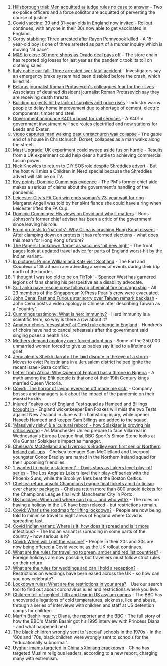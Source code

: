 1. [Hillsborough trial: Men acquitted as judge rules no case to answer](https://www.bbc.co.uk/news/uk-england-merseyside-57172900) - Two ex-police officers and a force solicitor are acquitted of perverting the course of justice.
2. [Covid vaccine: 30 and 31-year-olds in England now invited](https://www.bbc.co.uk/news/health-57245793) - Rollout continues, with anyone in their 30s now able to get vaccinated in England.
3. [Corby stabbing: Three arrested after Rayon Pennycook killed](https://www.bbc.co.uk/news/uk-england-northamptonshire-57249741) - A 15-year-old boy is one of three arrested as part of a murder inquiry which is moving "at pace".
4. [M&S to close 30 more shops as Ocado deal pays off](https://www.bbc.co.uk/news/business-57251682) - The store chain has reported big losses for last year as the pandemic took its toll on clothing sales.
5. [Italy cable car fall: Three arrested over fatal accident](https://www.bbc.co.uk/news/world-europe-57252289) - Investigators say an emergency brake system had been disabled before the crash, which killed 14.
6. [Belarus journalist Roman Protasevich's colleagues fear for their lives](https://www.bbc.co.uk/news/world-europe-57251463) - Associates of detained dissident journalist Roman Protasevich say they are receiving death threats.
7. [Building projects hit by lack of supplies and price rises](https://www.bbc.co.uk/news/business-57247757) - Industry warns people to delay home improvement due to shortage of cement, electric components, timber and steel.
8. [Government announce £401m boost for rail services](https://www.bbc.co.uk/news/uk-england-57246461) - A £401m government investment will see routes electrified and new stations for Leeds and Exeter.
9. [Video captures man walking past Christchurch wall collapse](https://www.bbc.co.uk/news/uk-england-dorset-57253965) - The gable end of a house in Christchurch, Dorset, collapses as a man walks along the street.
10. [Mast Upgrade: UK experiment could sweep aside fusion hurdle](https://www.bbc.co.uk/news/science-environment-57232644) - Results from a UK experiment could help clear a hurdle to achieving commercial fusion power.
11. [Nick Knowles to return to DIY SOS role despite Shreddies advert](https://www.bbc.co.uk/news/entertainment-arts-57252829) - But the host will miss a Children in Need special because the Shreddies advert will still be on TV.
12. [Key points: Dominic Cummings evidence](https://www.bbc.co.uk/news/uk-politics-57254915) - The PM's former chief aide makes a serious of claims about the government's handling of the pandemic.
13. [Leicester City's FA Cup win ends woman's 73-year wait for ring](https://www.bbc.co.uk/news/uk-england-leicestershire-57241077) - Margaret Angell was told by her skint fiance she could have a ring when Leicester lifted the FA Cup.
14. [Dominic Cummings: His views on Covid and why it matters](https://www.bbc.co.uk/news/uk-politics-57240020) - Boris Johnson's former chief adviser has been a critic of the government since leaving his role.
15. [From protests to 'patriots': Why China is crushing Hong Kong dissent](https://www.bbc.co.uk/news/world-asia-57225142) - After clamping down on protests it has reformed elections - what does this mean for Hong Kong's future?
16. [The Papers: Lockdown 'farce' as vaccines 'hit new high'](https://www.bbc.co.uk/news/blogs-the-papers-57249894) - The front pages look at updated travel advice for parts of England worst-hit by the Indian variant.
17. [In pictures: Prince William and Kate visit Scotland](https://www.bbc.co.uk/news/uk-scotland-57241340) - The Earl and Countess of Strathearn are attending a series of events during their trip north of the border.
18. ['I thought I was too old to be on TikTok'](https://www.bbc.co.uk/news/world-us-canada-57244862) - Spencer West has garnered legions of fans sharing his perspective as a disability advocate.
19. [Sri Lanka navy rescue crew following chemical fire on cargo ship](https://www.bbc.co.uk/news/world-asia-57244173) - All 23 members of the Singaporean X-Press Pearl's crew were evacuated.
20. [John Cena: Fast and Furious star sorry over Taiwan remark backlash](https://www.bbc.co.uk/news/world-asia-57241053) - John Cena posts a video apology in Chinese after describing Taiwan as a "country".
21. [Cummings testimony: What is herd immunity?](https://www.bbc.co.uk/news/57229390) - Herd immunity is a scientific term, so why is there a row about it?
22. [Amateur choirs 'devastated' at Covid rule change in England](https://www.bbc.co.uk/news/entertainment-arts-57240510) - Hundreds of choirs have had to cancel rehearsals after the government said singing poses a health risk.
23. [Mothers demand apology over forced adoptions](https://www.bbc.co.uk/news/uk-57231621) - Some of the 250,000 unmarried women forced to give up babies say it led to a lifetime of grief.
24. [Jerusalem's Sheikh Jarrah: The land dispute in the eye of a storm](https://www.bbc.co.uk/news/world-middle-east-57243631) - Moves to evict Palestinians in a Jerusalem district helped ignite the recent Israel-Gaza conflict.
25. [Letter from Africa: Why Queen of England has a throne in Nigeria](https://www.bbc.co.uk/news/world-africa-57156148) - A myth among the Efik people is that one of their 19th Century kings married Queen Victoria.
26. [Covid: 'The horror of laying everyone off made me sick'](https://www.bbc.co.uk/news/uk-scotland-scotland-business-57160947) - Company bosses and managers talk about the impact of the pandemic on their mental health.
27. [Injured Foakes out of England Test squad as Hameed and Billings brought in](https://www.bbc.co.uk/sport/cricket/57256555) - England wicketkeeper Ben Foakes will miss the two Tests against New Zealand in June with a hamstring injury, while opener Haseeb Hameed and keeper Sam Billings are added to the squad.
28. ['Massively risky' & a 'cultural reboot' - how Solskjaer is proving his critics wrong](https://www.bbc.co.uk/sport/football/57237782) - As Manchester United prepare to face Villarreal in Wednesday's Europa League final, BBC Sport's Simon Stone looks at Ole Gunnar Solskjaer's impact as manager.
29. [Chelsea's McClelland and Liverpool's Bradley earn first senior Northern Ireland call-ups](https://www.bbc.co.uk/sport/football/57252595) - Chelsea teenager Sam McClelland and Liverpool youngster Conor Bradley are named in the Northern Ireland squad for their upcoming friendlies.
30. ['I wanted to make a statement' - Davis stars as Lakers level play-off series](https://www.bbc.co.uk/sport/basketball/57251692) - The Los Angeles Lakers level their play-off series with the Phoenix Suns, while the Brooklyn Nets beat the Boston Celtics.
31. [Chelsea return unsold Champions League final tickets amid criticism over charter packages](https://www.bbc.co.uk/sport/football/57254818) - Chelsea return more than 800 unsold tickets for the Champions League final with Manchester City in Porto.
32. [UK holidays: When and where can I go.... and who with?](https://www.bbc.co.uk/news/explainers-52646738) - The rules on having a holiday in the UK have been relaxed - but restrictions remain.
33. [Covid: What's the roadmap for lifting lockdown?](https://www.bbc.co.uk/news/explainers-52530518) - People are now being told to minimise travel to eight areas of England where Covid is spreading fast.
34. [Covid Indian variant: Where is it, how does it spread and is it more infectious?](https://www.bbc.co.uk/news/health-57157496) - The Indian variant is spreading in some parts of the country - how serious is it?
35. [Covid: When will I get the vaccine?](https://www.bbc.co.uk/news/health-55045639) - People in their 20s and 30s are now being offered a Covid vaccine as the UK rollout continues.
36. [What are the rules for travelling to green, amber and red list countries?](https://www.bbc.co.uk/news/explainers-52544307) - Foreign holidays are now possible, but travellers must follow strict rules on their return.
37. [What are the rules for weddings and can I hold a reception?](https://www.bbc.co.uk/news/explainers-52811509) - Restrictions on weddings have been eased across the UK - so how can you now celebrate?
38. [Lockdown rules: What are the restrictions in your area?](https://www.bbc.co.uk/news/uk-54373904) - Use our search tool to find out about coronavirus rules and restrictions where you live.
39. [Children tell of neglect, filth and fear in US asylum camps](https://www.bbc.co.uk/news/world-us-canada-57149721) - The BBC has uncovered allegations of cold temperatures, sickness, lice and abuse, through a series of interviews with children and staff at US detention camps for children.
40. [Martin Bashir inquiry: Diana, the reporter and the BBC](https://www.bbc.co.uk/news/uk-56680229) - The full story of how the BBC's Martin Bashir got his 1995 interview with Princess Diana - and what happened next.
41. [The black children wrongly sent to 'special' schools in the 1970s](https://www.bbc.co.uk/news/uk-57099654) - In the '60s and '70s, black children were wrongly sent to schools for the "educationally subnormal".
42. [Uyghur imams targeted in China's Xinjiang crackdown](https://www.bbc.co.uk/news/world-asia-china-56986057) - China has targeted Muslim religious leaders, according to a new report, charging many with extremism.
